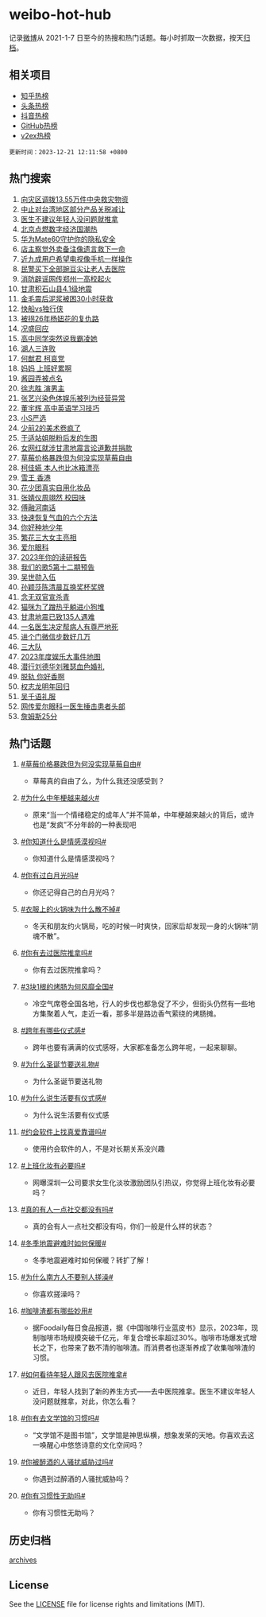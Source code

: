 # weibo-hot-hub

记录[微博](https://www.weibo.com)从 2021-1-7 日至今的热搜和热门话题。每小时抓取一次数据，按天[归档](archives)。

## 相关项目

- [知乎热榜](https://github.com/lonnyzhang423/zhihu-hot-hub)
- [头条热榜](https://github.com/lonnyzhang423/toutiao-hot-hub)
- [抖音热榜](https://github.com/lonnyzhang423/douyin-hot-hub)
- [GitHub热榜](https://github.com/lonnyzhang423/github-hot-hub)
- [v2ex热榜](https://github.com/lonnyzhang423/v2ex-hot-hub)


`更新时间：2023-12-21 12:11:58 +0800`

## 热门搜索

1. [向灾区调拨13.55万件中央救灾物资](https://m.weibo.cn/search?containerid=100103type%3D1%26t%3D10%26q%3D%23%E5%90%91%E7%81%BE%E5%8C%BA%E8%B0%83%E6%8B%A813.55%E4%B8%87%E4%BB%B6%E4%B8%AD%E5%A4%AE%E6%95%91%E7%81%BE%E7%89%A9%E8%B5%84%23&stream_entry_id=51&isnewpage=1&extparam=seat%3D1%26pos%3D0%26cate%3D10103%26stream_entry_id%3D51%26c_type%3D51%26dgr%3D0%26q%3D%2523%25E5%2590%2591%25E7%2581%25BE%25E5%258C%25BA%25E8%25B0%2583%25E6%258B%25A813.55%25E4%25B8%2587%25E4%25BB%25B6%25E4%25B8%25AD%25E5%25A4%25AE%25E6%2595%2591%25E7%2581%25BE%25E7%2589%25A9%25E8%25B5%2584%2523%26filter_type%3Drealtimehot%26display_time%3D1703131917%26pre_seqid%3D1703131917704015622147)
1. [中止对台湾地区部分产品关税减让](https://m.weibo.cn/search?containerid=100103type%3D1%26t%3D10%26q%3D%23%E4%B8%AD%E6%AD%A2%E5%AF%B9%E5%8F%B0%E6%B9%BE%E5%9C%B0%E5%8C%BA%E9%83%A8%E5%88%86%E4%BA%A7%E5%93%81%E5%85%B3%E7%A8%8E%E5%87%8F%E8%AE%A9%23&stream_entry_id=31&isnewpage=1&extparam=seat%3D1%26pos%3D0%26flag%3D1%26realpos%3D1%26lcate%3D5001%26filter_type%3Drealtimehot%26cate%3D5001%26stream_entry_id%3D31%26q%3D%2523%25E4%25B8%25AD%25E6%25AD%25A2%25E5%25AF%25B9%25E5%258F%25B0%25E6%25B9%25BE%25E5%259C%25B0%25E5%258C%25BA%25E9%2583%25A8%25E5%2588%2586%25E4%25BA%25A7%25E5%2593%2581%25E5%2585%25B3%25E7%25A8%258E%25E5%2587%258F%25E8%25AE%25A9%2523%26dgr%3D0%26c_type%3D31%26band_rank%3D1%26display_time%3D1703131917%26pre_seqid%3D1703131917704015622147)
1. [医生不建议年轻人没问题就推拿](https://m.weibo.cn/search?containerid=100103type%3D1%26t%3D10%26q%3D%23%E5%8C%BB%E7%94%9F%E4%B8%8D%E5%BB%BA%E8%AE%AE%E5%B9%B4%E8%BD%BB%E4%BA%BA%E6%B2%A1%E9%97%AE%E9%A2%98%E5%B0%B1%E6%8E%A8%E6%8B%BF%23&stream_entry_id=31&isnewpage=1&extparam=seat%3D1%26pos%3D1%26flag%3D2%26realpos%3D2%26lcate%3D5001%26filter_type%3Drealtimehot%26cate%3D5001%26stream_entry_id%3D31%26q%3D%2523%25E5%258C%25BB%25E7%2594%259F%25E4%25B8%258D%25E5%25BB%25BA%25E8%25AE%25AE%25E5%25B9%25B4%25E8%25BD%25BB%25E4%25BA%25BA%25E6%25B2%25A1%25E9%2597%25AE%25E9%25A2%2598%25E5%25B0%25B1%25E6%258E%25A8%25E6%258B%25BF%2523%26dgr%3D0%26c_type%3D31%26band_rank%3D2%26display_time%3D1703131917%26pre_seqid%3D1703131917704015622147)
1. [北京点燃数字经济国潮热](https://m.weibo.cn/search?containerid=100103type%3D1%26t%3D10%26q%3D%23%E5%8C%97%E4%BA%AC%E7%82%B9%E7%87%83%E6%95%B0%E5%AD%97%E7%BB%8F%E6%B5%8E%E5%9B%BD%E6%BD%AE%E7%83%AD%23&stream_entry_id=31&isnewpage=1&extparam=seat%3D1%26pos%3D2%26flag%3D0%26realpos%3D3%26lcate%3D5001%26filter_type%3Drealtimehot%26cate%3D5001%26stream_entry_id%3D31%26q%3D%2523%25E5%258C%2597%25E4%25BA%25AC%25E7%2582%25B9%25E7%2587%2583%25E6%2595%25B0%25E5%25AD%2597%25E7%25BB%258F%25E6%25B5%258E%25E5%259B%25BD%25E6%25BD%25AE%25E7%2583%25AD%2523%26dgr%3D0%26c_type%3D31%26band_rank%3D3%26display_time%3D1703131917%26pre_seqid%3D1703131917704015622147)
1. [华为Mate60守护你的隐私安全](https://m.weibo.cn/search?containerid=100103type%3D1%26t%3D10%26q%3D%23%E5%8D%8E%E4%B8%BAMate60%E5%AE%88%E6%8A%A4%E4%BD%A0%E7%9A%84%E9%9A%90%E7%A7%81%E5%AE%89%E5%85%A8%23&stream_entry_id=31&isnewpage=1&extparam=seat%3D1%26pos%3D3%26c_type%3D31%26band_rank%3D4%26lcate%3D5001%26filter_type%3Drealtimehot%26topic_ad%3D1%26cate%3D5001%26stream_entry_id%3D31%26q%3D%2523%25E5%258D%258E%25E4%25B8%25BAMate60%25E5%25AE%2588%25E6%258A%25A4%25E4%25BD%25A0%25E7%259A%2584%25E9%259A%2590%25E7%25A7%2581%25E5%25AE%2589%25E5%2585%25A8%2523%26dgr%3D0%26is_ad_pos%3D1%26adid%3D215242%26display_time%3D1703131917%26pre_seqid%3D1703131917704015622147)
1. [店主察觉外卖备注像遗言救下一命](https://m.weibo.cn/search?containerid=100103type%3D1%26t%3D10%26q%3D%23%E5%BA%97%E4%B8%BB%E5%AF%9F%E8%A7%89%E5%A4%96%E5%8D%96%E5%A4%87%E6%B3%A8%E5%83%8F%E9%81%97%E8%A8%80%E6%95%91%E4%B8%8B%E4%B8%80%E5%91%BD%23&stream_entry_id=31&isnewpage=1&extparam=seat%3D1%26pos%3D4%26flag%3D32768%26realpos%3D4%26lcate%3D5001%26filter_type%3Drealtimehot%26cate%3D5001%26stream_entry_id%3D31%26q%3D%2523%25E5%25BA%2597%25E4%25B8%25BB%25E5%25AF%259F%25E8%25A7%2589%25E5%25A4%2596%25E5%258D%2596%25E5%25A4%2587%25E6%25B3%25A8%25E5%2583%258F%25E9%2581%2597%25E8%25A8%2580%25E6%2595%2591%25E4%25B8%258B%25E4%25B8%2580%25E5%2591%25BD%2523%26dgr%3D0%26c_type%3D31%26band_rank%3D4%26display_time%3D1703131917%26pre_seqid%3D1703131917704015622147)
1. [近九成用户希望电视像手机一样操作](https://m.weibo.cn/search?containerid=100103type%3D1%26t%3D10%26q%3D%23%E8%BF%91%E4%B9%9D%E6%88%90%E7%94%A8%E6%88%B7%E5%B8%8C%E6%9C%9B%E7%94%B5%E8%A7%86%E5%83%8F%E6%89%8B%E6%9C%BA%E4%B8%80%E6%A0%B7%E6%93%8D%E4%BD%9C%23&stream_entry_id=31&isnewpage=1&extparam=seat%3D1%26pos%3D5%26flag%3D0%26realpos%3D5%26lcate%3D5001%26filter_type%3Drealtimehot%26cate%3D5001%26stream_entry_id%3D31%26q%3D%2523%25E8%25BF%2591%25E4%25B9%259D%25E6%2588%2590%25E7%2594%25A8%25E6%2588%25B7%25E5%25B8%258C%25E6%259C%259B%25E7%2594%25B5%25E8%25A7%2586%25E5%2583%258F%25E6%2589%258B%25E6%259C%25BA%25E4%25B8%2580%25E6%25A0%25B7%25E6%2593%258D%25E4%25BD%259C%2523%26dgr%3D0%26c_type%3D31%26band_rank%3D5%26display_time%3D1703131917%26pre_seqid%3D1703131917704015622147)
1. [民警买下全部豌豆尖让老人去医院](https://m.weibo.cn/search?containerid=100103type%3D1%26t%3D10%26q%3D%23%E6%B0%91%E8%AD%A6%E4%B9%B0%E4%B8%8B%E5%85%A8%E9%83%A8%E8%B1%8C%E8%B1%86%E5%B0%96%E8%AE%A9%E8%80%81%E4%BA%BA%E5%8E%BB%E5%8C%BB%E9%99%A2%23&stream_entry_id=31&isnewpage=1&extparam=seat%3D1%26pos%3D6%26flag%3D32768%26realpos%3D6%26lcate%3D5001%26filter_type%3Drealtimehot%26cate%3D5001%26stream_entry_id%3D31%26q%3D%2523%25E6%25B0%2591%25E8%25AD%25A6%25E4%25B9%25B0%25E4%25B8%258B%25E5%2585%25A8%25E9%2583%25A8%25E8%25B1%258C%25E8%25B1%2586%25E5%25B0%2596%25E8%25AE%25A9%25E8%2580%2581%25E4%25BA%25BA%25E5%258E%25BB%25E5%258C%25BB%25E9%2599%25A2%2523%26dgr%3D0%26c_type%3D31%26band_rank%3D6%26display_time%3D1703131917%26pre_seqid%3D1703131917704015622147)
1. [消防辟谣网传郑州一高校起火](https://m.weibo.cn/search?containerid=100103type%3D1%26t%3D10%26q%3D%23%E6%B6%88%E9%98%B2%E8%BE%9F%E8%B0%A3%E7%BD%91%E4%BC%A0%E9%83%91%E5%B7%9E%E4%B8%80%E9%AB%98%E6%A0%A1%E8%B5%B7%E7%81%AB%23&stream_entry_id=31&isnewpage=1&extparam=seat%3D1%26pos%3D7%26c_type%3D31%26lcate%3D5001%26filter_type%3Drealtimehot%26band_rank%3D7%26cate%3D5001%26stream_entry_id%3D31%26q%3D%2523%25E6%25B6%2588%25E9%2598%25B2%25E8%25BE%259F%25E8%25B0%25A3%25E7%25BD%2591%25E4%25BC%25A0%25E9%2583%2591%25E5%25B7%259E%25E4%25B8%2580%25E9%25AB%2598%25E6%25A0%25A1%25E8%25B5%25B7%25E7%2581%25AB%2523%26dgr%3D0%26is_ad_pos%3D1%26adid%3D215340%26display_time%3D1703131917%26pre_seqid%3D1703131917704015622147)
1. [甘肃积石山县4.1级地震](https://m.weibo.cn/search?containerid=100103type%3D1%26t%3D10%26q%3D%23%E7%94%98%E8%82%83%E7%A7%AF%E7%9F%B3%E5%B1%B1%E5%8E%BF4.1%E7%BA%A7%E5%9C%B0%E9%9C%87%23&stream_entry_id=31&isnewpage=1&extparam=seat%3D1%26pos%3D8%26flag%3D0%26realpos%3D7%26lcate%3D5001%26filter_type%3Drealtimehot%26cate%3D5001%26stream_entry_id%3D31%26q%3D%2523%25E7%2594%2598%25E8%2582%2583%25E7%25A7%25AF%25E7%259F%25B3%25E5%25B1%25B1%25E5%258E%25BF4.1%25E7%25BA%25A7%25E5%259C%25B0%25E9%259C%2587%2523%26dgr%3D0%26c_type%3D31%26band_rank%3D7%26display_time%3D1703131917%26pre_seqid%3D1703131917704015622147)
1. [金毛震后泥浆被困30小时获救](https://m.weibo.cn/search?containerid=100103type%3D1%26t%3D10%26q%3D%23%E9%87%91%E6%AF%9B%E9%9C%87%E5%90%8E%E6%B3%A5%E6%B5%86%E8%A2%AB%E5%9B%B030%E5%B0%8F%E6%97%B6%E8%8E%B7%E6%95%91%23&stream_entry_id=31&isnewpage=1&extparam=seat%3D1%26pos%3D9%26flag%3D0%26realpos%3D8%26lcate%3D5001%26filter_type%3Drealtimehot%26cate%3D5001%26stream_entry_id%3D31%26q%3D%2523%25E9%2587%2591%25E6%25AF%259B%25E9%259C%2587%25E5%2590%258E%25E6%25B3%25A5%25E6%25B5%2586%25E8%25A2%25AB%25E5%259B%25B030%25E5%25B0%258F%25E6%2597%25B6%25E8%258E%25B7%25E6%2595%2591%2523%26dgr%3D0%26c_type%3D31%26band_rank%3D8%26display_time%3D1703131917%26pre_seqid%3D1703131917704015622147)
1. [快船vs独行侠](https://m.weibo.cn/search?containerid=100103type%3D1%26t%3D10%26q%3D%23%E5%BF%AB%E8%88%B9vs%E7%8B%AC%E8%A1%8C%E4%BE%A0%23&stream_entry_id=31&isnewpage=1&extparam=seat%3D1%26pos%3D10%26flag%3D1%26realpos%3D9%26lcate%3D5001%26filter_type%3Drealtimehot%26cate%3D5001%26stream_entry_id%3D31%26q%3D%2523%25E5%25BF%25AB%25E8%2588%25B9vs%25E7%258B%25AC%25E8%25A1%258C%25E4%25BE%25A0%2523%26dgr%3D0%26c_type%3D31%26band_rank%3D9%26display_time%3D1703131917%26pre_seqid%3D1703131917704015622147)
1. [被拐26年杨妞花的复仇路](https://m.weibo.cn/search?containerid=100103type%3D1%26t%3D10%26q%3D%23%E8%A2%AB%E6%8B%9026%E5%B9%B4%E6%9D%A8%E5%A6%9E%E8%8A%B1%E7%9A%84%E5%A4%8D%E4%BB%87%E8%B7%AF%23&stream_entry_id=31&isnewpage=1&extparam=seat%3D1%26pos%3D11%26flag%3D1%26realpos%3D10%26lcate%3D5001%26filter_type%3Drealtimehot%26cate%3D5001%26stream_entry_id%3D31%26q%3D%2523%25E8%25A2%25AB%25E6%258B%259026%25E5%25B9%25B4%25E6%259D%25A8%25E5%25A6%259E%25E8%258A%25B1%25E7%259A%2584%25E5%25A4%258D%25E4%25BB%2587%25E8%25B7%25AF%2523%26dgr%3D0%26c_type%3D31%26band_rank%3D10%26display_time%3D1703131917%26pre_seqid%3D1703131917704015622147)
1. [况盛回应](https://m.weibo.cn/search?containerid=100103type%3D1%26t%3D10%26q%3D%E5%86%B5%E7%9B%9B%E5%9B%9E%E5%BA%94&stream_entry_id=31&isnewpage=1&extparam=seat%3D1%26pos%3D12%26flag%3D1%26realpos%3D11%26lcate%3D5001%26filter_type%3Drealtimehot%26cate%3D5001%26stream_entry_id%3D31%26q%3D%25E5%2586%25B5%25E7%259B%259B%25E5%259B%259E%25E5%25BA%2594%26dgr%3D0%26c_type%3D31%26band_rank%3D11%26display_time%3D1703131917%26pre_seqid%3D1703131917704015622147)
1. [高中同学突然说我霸凌她](https://m.weibo.cn/search?containerid=100103type%3D1%26t%3D10%26q%3D%E9%AB%98%E4%B8%AD%E5%90%8C%E5%AD%A6%E7%AA%81%E7%84%B6%E8%AF%B4%E6%88%91%E9%9C%B8%E5%87%8C%E5%A5%B9&stream_entry_id=31&isnewpage=1&extparam=seat%3D1%26pos%3D13%26flag%3D2%26realpos%3D12%26lcate%3D5001%26filter_type%3Drealtimehot%26cate%3D5001%26stream_entry_id%3D31%26q%3D%25E9%25AB%2598%25E4%25B8%25AD%25E5%2590%258C%25E5%25AD%25A6%25E7%25AA%2581%25E7%2584%25B6%25E8%25AF%25B4%25E6%2588%2591%25E9%259C%25B8%25E5%2587%258C%25E5%25A5%25B9%26dgr%3D0%26c_type%3D31%26band_rank%3D12%26display_time%3D1703131917%26pre_seqid%3D1703131917704015622147)
1. [湖人三连败](https://m.weibo.cn/search?containerid=100103type%3D1%26t%3D10%26q%3D%E6%B9%96%E4%BA%BA%E4%B8%89%E8%BF%9E%E8%B4%A5&stream_entry_id=31&isnewpage=1&extparam=seat%3D1%26pos%3D14%26flag%3D1%26realpos%3D13%26lcate%3D5001%26filter_type%3Drealtimehot%26cate%3D5001%26stream_entry_id%3D31%26q%3D%25E6%25B9%2596%25E4%25BA%25BA%25E4%25B8%2589%25E8%25BF%259E%25E8%25B4%25A5%26dgr%3D0%26c_type%3D31%26band_rank%3D13%26display_time%3D1703131917%26pre_seqid%3D1703131917704015622147)
1. [何猷君 柯哀党](https://m.weibo.cn/search?containerid=100103type%3D1%26t%3D10%26q%3D%E4%BD%95%E7%8C%B7%E5%90%9B+%E6%9F%AF%E5%93%80%E5%85%9A&stream_entry_id=31&isnewpage=1&extparam=seat%3D1%26pos%3D15%26flag%3D1%26realpos%3D14%26lcate%3D5001%26filter_type%3Drealtimehot%26cate%3D5001%26stream_entry_id%3D31%26q%3D%25E4%25BD%2595%25E7%258C%25B7%25E5%2590%259B%2520%25E6%259F%25AF%25E5%2593%2580%25E5%2585%259A%26dgr%3D0%26c_type%3D31%26band_rank%3D14%26display_time%3D1703131917%26pre_seqid%3D1703131917704015622147)
1. [妈妈 上班好累啊](https://m.weibo.cn/search?containerid=100103type%3D1%26t%3D10%26q%3D%E5%A6%88%E5%A6%88+%E4%B8%8A%E7%8F%AD%E5%A5%BD%E7%B4%AF%E5%95%8A&stream_entry_id=31&isnewpage=1&extparam=seat%3D1%26pos%3D16%26flag%3D2%26realpos%3D15%26lcate%3D5001%26filter_type%3Drealtimehot%26cate%3D5001%26stream_entry_id%3D31%26q%3D%25E5%25A6%2588%25E5%25A6%2588%2520%25E4%25B8%258A%25E7%258F%25AD%25E5%25A5%25BD%25E7%25B4%25AF%25E5%2595%258A%26dgr%3D0%26c_type%3D31%26band_rank%3D15%26display_time%3D1703131917%26pre_seqid%3D1703131917704015622147)
1. [酱园弄被点名](https://m.weibo.cn/search?containerid=100103type%3D1%26t%3D10%26q%3D%E9%85%B1%E5%9B%AD%E5%BC%84%E8%A2%AB%E7%82%B9%E5%90%8D&stream_entry_id=31&isnewpage=1&extparam=seat%3D1%26pos%3D17%26flag%3D1%26realpos%3D16%26lcate%3D5001%26filter_type%3Drealtimehot%26cate%3D5001%26stream_entry_id%3D31%26q%3D%25E9%2585%25B1%25E5%259B%25AD%25E5%25BC%2584%25E8%25A2%25AB%25E7%2582%25B9%25E5%2590%258D%26dgr%3D0%26c_type%3D31%26band_rank%3D16%26display_time%3D1703131917%26pre_seqid%3D1703131917704015622147)
1. [徐志胜 演男主](https://m.weibo.cn/search?containerid=100103type%3D1%26t%3D10%26q%3D%E5%BE%90%E5%BF%97%E8%83%9C+%E6%BC%94%E7%94%B7%E4%B8%BB&stream_entry_id=31&isnewpage=1&extparam=seat%3D1%26pos%3D18%26flag%3D2%26realpos%3D17%26lcate%3D5001%26filter_type%3Drealtimehot%26cate%3D5001%26stream_entry_id%3D31%26q%3D%25E5%25BE%2590%25E5%25BF%2597%25E8%2583%259C%2520%25E6%25BC%2594%25E7%2594%25B7%25E4%25B8%25BB%26dgr%3D0%26c_type%3D31%26band_rank%3D17%26display_time%3D1703131917%26pre_seqid%3D1703131917704015622147)
1. [张艺兴染色体娱乐被列为经营异常](https://m.weibo.cn/search?containerid=100103type%3D1%26t%3D10%26q%3D%23%E5%BC%A0%E8%89%BA%E5%85%B4%E6%9F%93%E8%89%B2%E4%BD%93%E5%A8%B1%E4%B9%90%E8%A2%AB%E5%88%97%E4%B8%BA%E7%BB%8F%E8%90%A5%E5%BC%82%E5%B8%B8%23&stream_entry_id=31&isnewpage=1&extparam=seat%3D1%26pos%3D19%26flag%3D1%26realpos%3D18%26lcate%3D5001%26filter_type%3Drealtimehot%26cate%3D5001%26stream_entry_id%3D31%26q%3D%2523%25E5%25BC%25A0%25E8%2589%25BA%25E5%2585%25B4%25E6%259F%2593%25E8%2589%25B2%25E4%25BD%2593%25E5%25A8%25B1%25E4%25B9%2590%25E8%25A2%25AB%25E5%2588%2597%25E4%25B8%25BA%25E7%25BB%258F%25E8%2590%25A5%25E5%25BC%2582%25E5%25B8%25B8%2523%26dgr%3D0%26c_type%3D31%26band_rank%3D18%26display_time%3D1703131917%26pre_seqid%3D1703131917704015622147)
1. [董宇辉 高中英语学习技巧](https://m.weibo.cn/search?containerid=100103type%3D1%26t%3D10%26q%3D%E8%91%A3%E5%AE%87%E8%BE%89+%E9%AB%98%E4%B8%AD%E8%8B%B1%E8%AF%AD%E5%AD%A6%E4%B9%A0%E6%8A%80%E5%B7%A7&stream_entry_id=31&isnewpage=1&extparam=seat%3D1%26pos%3D20%26flag%3D1%26realpos%3D19%26lcate%3D5001%26filter_type%3Drealtimehot%26cate%3D5001%26stream_entry_id%3D31%26q%3D%25E8%2591%25A3%25E5%25AE%2587%25E8%25BE%2589%2520%25E9%25AB%2598%25E4%25B8%25AD%25E8%258B%25B1%25E8%25AF%25AD%25E5%25AD%25A6%25E4%25B9%25A0%25E6%258A%2580%25E5%25B7%25A7%26dgr%3D0%26c_type%3D31%26band_rank%3D19%26display_time%3D1703131917%26pre_seqid%3D1703131917704015622147)
1. [小S严选](https://m.weibo.cn/search?containerid=100103type%3D1%26t%3D10%26q%3D%E5%B0%8FS%E4%B8%A5%E9%80%89&stream_entry_id=31&isnewpage=1&extparam=seat%3D1%26pos%3D21%26flag%3D1%26realpos%3D20%26lcate%3D5001%26filter_type%3Drealtimehot%26cate%3D5001%26stream_entry_id%3D31%26q%3D%25E5%25B0%258FS%25E4%25B8%25A5%25E9%2580%2589%26dgr%3D0%26c_type%3D31%26band_rank%3D20%26display_time%3D1703131917%26pre_seqid%3D1703131917704015622147)
1. [少前2的美术卷疯了](https://m.weibo.cn/search?containerid=100103type%3D1%26t%3D10%26q%3D%23%E5%B0%91%E5%89%8D2%E7%9A%84%E7%BE%8E%E6%9C%AF%E5%8D%B7%E7%96%AF%E4%BA%86%23&stream_entry_id=31&isnewpage=1&extparam=seat%3D1%26pos%3D22%26flag%3D0%26realpos%3D21%26lcate%3D5001%26filter_type%3Drealtimehot%26band_rank%3D21%26cate%3D5001%26stream_entry_id%3D31%26q%3D%2523%25E5%25B0%2591%25E5%2589%258D2%25E7%259A%2584%25E7%25BE%258E%25E6%259C%25AF%25E5%258D%25B7%25E7%2596%25AF%25E4%25BA%2586%2523%26dgr%3D0%26c_type%3D31%26adid%3D215353%26display_time%3D1703131917%26pre_seqid%3D1703131917704015622147)
1. [于适站姐脱粉后发的生图](https://m.weibo.cn/search?containerid=100103type%3D1%26t%3D10%26q%3D%23%E4%BA%8E%E9%80%82%E7%AB%99%E5%A7%90%E8%84%B1%E7%B2%89%E5%90%8E%E5%8F%91%E7%9A%84%E7%94%9F%E5%9B%BE%23&stream_entry_id=31&isnewpage=1&extparam=seat%3D1%26pos%3D23%26flag%3D1%26realpos%3D22%26lcate%3D5001%26filter_type%3Drealtimehot%26cate%3D5001%26stream_entry_id%3D31%26q%3D%2523%25E4%25BA%258E%25E9%2580%2582%25E7%25AB%2599%25E5%25A7%2590%25E8%2584%25B1%25E7%25B2%2589%25E5%2590%258E%25E5%258F%2591%25E7%259A%2584%25E7%2594%259F%25E5%259B%25BE%2523%26dgr%3D0%26c_type%3D31%26band_rank%3D22%26display_time%3D1703131917%26pre_seqid%3D1703131917704015622147)
1. [女网红就涉甘肃地震言论道歉并捐款](https://m.weibo.cn/search?containerid=100103type%3D1%26t%3D10%26q%3D%23%E5%A5%B3%E7%BD%91%E7%BA%A2%E5%B0%B1%E6%B6%89%E7%94%98%E8%82%83%E5%9C%B0%E9%9C%87%E8%A8%80%E8%AE%BA%E9%81%93%E6%AD%89%E5%B9%B6%E6%8D%90%E6%AC%BE%23&stream_entry_id=31&isnewpage=1&extparam=seat%3D1%26pos%3D24%26flag%3D2%26realpos%3D23%26lcate%3D5001%26filter_type%3Drealtimehot%26cate%3D5001%26stream_entry_id%3D31%26q%3D%2523%25E5%25A5%25B3%25E7%25BD%2591%25E7%25BA%25A2%25E5%25B0%25B1%25E6%25B6%2589%25E7%2594%2598%25E8%2582%2583%25E5%259C%25B0%25E9%259C%2587%25E8%25A8%2580%25E8%25AE%25BA%25E9%2581%2593%25E6%25AD%2589%25E5%25B9%25B6%25E6%258D%2590%25E6%25AC%25BE%2523%26dgr%3D0%26c_type%3D31%26band_rank%3D23%26display_time%3D1703131917%26pre_seqid%3D1703131917704015622147)
1. [草莓价格暴跌但为何没实现草莓自由](https://m.weibo.cn/search?containerid=100103type%3D1%26t%3D10%26q%3D%23%E8%8D%89%E8%8E%93%E4%BB%B7%E6%A0%BC%E6%9A%B4%E8%B7%8C%E4%BD%86%E4%B8%BA%E4%BD%95%E6%B2%A1%E5%AE%9E%E7%8E%B0%E8%8D%89%E8%8E%93%E8%87%AA%E7%94%B1%23&stream_entry_id=31&isnewpage=1&extparam=seat%3D1%26pos%3D25%26flag%3D0%26realpos%3D24%26lcate%3D5001%26filter_type%3Drealtimehot%26cate%3D5001%26stream_entry_id%3D31%26q%3D%2523%25E8%258D%2589%25E8%258E%2593%25E4%25BB%25B7%25E6%25A0%25BC%25E6%259A%25B4%25E8%25B7%258C%25E4%25BD%2586%25E4%25B8%25BA%25E4%25BD%2595%25E6%25B2%25A1%25E5%25AE%259E%25E7%258E%25B0%25E8%258D%2589%25E8%258E%2593%25E8%2587%25AA%25E7%2594%25B1%2523%26dgr%3D0%26c_type%3D31%26band_rank%3D24%26display_time%3D1703131917%26pre_seqid%3D1703131917704015622147)
1. [柯佳嬿 本人也比冰箱漂亮](https://m.weibo.cn/search?containerid=100103type%3D1%26t%3D10%26q%3D%E6%9F%AF%E4%BD%B3%E5%AC%BF+%E6%9C%AC%E4%BA%BA%E4%B9%9F%E6%AF%94%E5%86%B0%E7%AE%B1%E6%BC%82%E4%BA%AE&stream_entry_id=31&isnewpage=1&extparam=seat%3D1%26pos%3D26%26flag%3D0%26realpos%3D25%26lcate%3D5001%26filter_type%3Drealtimehot%26cate%3D5001%26stream_entry_id%3D31%26q%3D%25E6%259F%25AF%25E4%25BD%25B3%25E5%25AC%25BF%2520%25E6%259C%25AC%25E4%25BA%25BA%25E4%25B9%259F%25E6%25AF%2594%25E5%2586%25B0%25E7%25AE%25B1%25E6%25BC%2582%25E4%25BA%25AE%26dgr%3D0%26c_type%3D31%26band_rank%3D25%26display_time%3D1703131917%26pre_seqid%3D1703131917704015622147)
1. [雪王 香港](https://m.weibo.cn/search?containerid=100103type%3D1%26t%3D10%26q%3D%E9%9B%AA%E7%8E%8B+%E9%A6%99%E6%B8%AF&stream_entry_id=31&isnewpage=1&extparam=seat%3D1%26pos%3D27%26flag%3D1%26realpos%3D26%26lcate%3D5001%26filter_type%3Drealtimehot%26cate%3D5001%26stream_entry_id%3D31%26q%3D%25E9%259B%25AA%25E7%258E%258B%2520%25E9%25A6%2599%25E6%25B8%25AF%26dgr%3D0%26c_type%3D31%26band_rank%3D26%26display_time%3D1703131917%26pre_seqid%3D1703131917704015622147)
1. [花少团真实自用化妆品](https://m.weibo.cn/search?containerid=100103type%3D1%26t%3D10%26q%3D%E8%8A%B1%E5%B0%91%E5%9B%A2%E7%9C%9F%E5%AE%9E%E8%87%AA%E7%94%A8%E5%8C%96%E5%A6%86%E5%93%81&stream_entry_id=31&isnewpage=1&extparam=seat%3D1%26pos%3D28%26flag%3D0%26realpos%3D27%26lcate%3D5001%26filter_type%3Drealtimehot%26cate%3D5001%26stream_entry_id%3D31%26q%3D%25E8%258A%25B1%25E5%25B0%2591%25E5%259B%25A2%25E7%259C%259F%25E5%25AE%259E%25E8%2587%25AA%25E7%2594%25A8%25E5%258C%2596%25E5%25A6%2586%25E5%2593%2581%26dgr%3D0%26c_type%3D31%26band_rank%3D27%26display_time%3D1703131917%26pre_seqid%3D1703131917704015622147)
1. [张婧仪周翊然 校园味](https://m.weibo.cn/search?containerid=100103type%3D1%26t%3D10%26q%3D%E5%BC%A0%E5%A9%A7%E4%BB%AA%E5%91%A8%E7%BF%8A%E7%84%B6+%E6%A0%A1%E5%9B%AD%E5%91%B3&stream_entry_id=31&isnewpage=1&extparam=seat%3D1%26pos%3D29%26flag%3D1%26realpos%3D28%26lcate%3D5001%26filter_type%3Drealtimehot%26cate%3D5001%26stream_entry_id%3D31%26q%3D%25E5%25BC%25A0%25E5%25A9%25A7%25E4%25BB%25AA%25E5%2591%25A8%25E7%25BF%258A%25E7%2584%25B6%2520%25E6%25A0%25A1%25E5%259B%25AD%25E5%2591%25B3%26dgr%3D0%26c_type%3D31%26band_rank%3D28%26display_time%3D1703131917%26pre_seqid%3D1703131917704015622147)
1. [傅融河南话](https://m.weibo.cn/search?containerid=100103type%3D1%26t%3D10%26q%3D%E5%82%85%E8%9E%8D%E6%B2%B3%E5%8D%97%E8%AF%9D&stream_entry_id=31&isnewpage=1&extparam=seat%3D1%26pos%3D30%26flag%3D1%26realpos%3D29%26lcate%3D5001%26filter_type%3Drealtimehot%26cate%3D5001%26stream_entry_id%3D31%26q%3D%25E5%2582%2585%25E8%259E%258D%25E6%25B2%25B3%25E5%258D%2597%25E8%25AF%259D%26dgr%3D0%26c_type%3D31%26band_rank%3D29%26display_time%3D1703131917%26pre_seqid%3D1703131917704015622147)
1. [快速恢复气血的六个方法](https://m.weibo.cn/search?containerid=100103type%3D1%26t%3D10%26q%3D%E5%BF%AB%E9%80%9F%E6%81%A2%E5%A4%8D%E6%B0%94%E8%A1%80%E7%9A%84%E5%85%AD%E4%B8%AA%E6%96%B9%E6%B3%95&stream_entry_id=31&isnewpage=1&extparam=seat%3D1%26pos%3D31%26flag%3D1%26realpos%3D30%26lcate%3D5001%26filter_type%3Drealtimehot%26cate%3D5001%26stream_entry_id%3D31%26q%3D%25E5%25BF%25AB%25E9%2580%259F%25E6%2581%25A2%25E5%25A4%258D%25E6%25B0%2594%25E8%25A1%2580%25E7%259A%2584%25E5%2585%25AD%25E4%25B8%25AA%25E6%2596%25B9%25E6%25B3%2595%26dgr%3D0%26c_type%3D31%26band_rank%3D30%26display_time%3D1703131917%26pre_seqid%3D1703131917704015622147)
1. [你好种地少年](https://m.weibo.cn/search?containerid=100103type%3D1%26t%3D10%26q%3D%E4%BD%A0%E5%A5%BD%E7%A7%8D%E5%9C%B0%E5%B0%91%E5%B9%B4&stream_entry_id=31&isnewpage=1&extparam=seat%3D1%26pos%3D32%26flag%3D1%26realpos%3D31%26lcate%3D5001%26filter_type%3Drealtimehot%26cate%3D5001%26stream_entry_id%3D31%26q%3D%25E4%25BD%25A0%25E5%25A5%25BD%25E7%25A7%258D%25E5%259C%25B0%25E5%25B0%2591%25E5%25B9%25B4%26dgr%3D0%26c_type%3D31%26band_rank%3D31%26display_time%3D1703131917%26pre_seqid%3D1703131917704015622147)
1. [繁花三大女主亮相](https://m.weibo.cn/search?containerid=100103type%3D1%26t%3D10%26q%3D%23%E7%B9%81%E8%8A%B1%E4%B8%89%E5%A4%A7%E5%A5%B3%E4%B8%BB%E4%BA%AE%E7%9B%B8%23&stream_entry_id=31&isnewpage=1&extparam=seat%3D1%26pos%3D33%26flag%3D1%26realpos%3D32%26lcate%3D5001%26filter_type%3Drealtimehot%26cate%3D5001%26stream_entry_id%3D31%26q%3D%2523%25E7%25B9%2581%25E8%258A%25B1%25E4%25B8%2589%25E5%25A4%25A7%25E5%25A5%25B3%25E4%25B8%25BB%25E4%25BA%25AE%25E7%259B%25B8%2523%26dgr%3D0%26c_type%3D31%26band_rank%3D32%26display_time%3D1703131917%26pre_seqid%3D1703131917704015622147)
1. [爱尔眼科](https://m.weibo.cn/search?containerid=100103type%3D1%26t%3D10%26q%3D%E7%88%B1%E5%B0%94%E7%9C%BC%E7%A7%91&stream_entry_id=31&isnewpage=1&extparam=seat%3D1%26pos%3D34%26flag%3D0%26realpos%3D33%26lcate%3D5001%26filter_type%3Drealtimehot%26cate%3D5001%26stream_entry_id%3D31%26q%3D%25E7%2588%25B1%25E5%25B0%2594%25E7%259C%25BC%25E7%25A7%2591%26dgr%3D0%26c_type%3D31%26band_rank%3D33%26display_time%3D1703131917%26pre_seqid%3D1703131917704015622147)
1. [2023年你的读研报告](https://m.weibo.cn/search?containerid=100103type%3D1%26t%3D10%26q%3D2023%E5%B9%B4%E4%BD%A0%E7%9A%84%E8%AF%BB%E7%A0%94%E6%8A%A5%E5%91%8A&stream_entry_id=31&isnewpage=1&extparam=seat%3D1%26pos%3D35%26flag%3D1%26realpos%3D34%26lcate%3D5001%26filter_type%3Drealtimehot%26cate%3D5001%26stream_entry_id%3D31%26q%3D2023%25E5%25B9%25B4%25E4%25BD%25A0%25E7%259A%2584%25E8%25AF%25BB%25E7%25A0%2594%25E6%258A%25A5%25E5%2591%258A%26dgr%3D0%26c_type%3D31%26band_rank%3D34%26display_time%3D1703131917%26pre_seqid%3D1703131917704015622147)
1. [我们的歌5第十二期预告](https://m.weibo.cn/search?containerid=100103type%3D1%26t%3D10%26q%3D%23%E6%88%91%E4%BB%AC%E7%9A%84%E6%AD%8C5%E7%AC%AC%E5%8D%81%E4%BA%8C%E6%9C%9F%E9%A2%84%E5%91%8A%23&stream_entry_id=31&isnewpage=1&extparam=seat%3D1%26pos%3D36%26flag%3D1%26realpos%3D35%26lcate%3D5001%26filter_type%3Drealtimehot%26cate%3D5001%26stream_entry_id%3D31%26q%3D%2523%25E6%2588%2591%25E4%25BB%25AC%25E7%259A%2584%25E6%25AD%258C5%25E7%25AC%25AC%25E5%258D%2581%25E4%25BA%258C%25E6%259C%259F%25E9%25A2%2584%25E5%2591%258A%2523%26dgr%3D0%26c_type%3D31%26band_rank%3D35%26display_time%3D1703131917%26pre_seqid%3D1703131917704015622147)
1. [吴世勋入伍](https://m.weibo.cn/search?containerid=100103type%3D1%26t%3D10%26q%3D%E5%90%B4%E4%B8%96%E5%8B%8B%E5%85%A5%E4%BC%8D&stream_entry_id=31&isnewpage=1&extparam=seat%3D1%26pos%3D37%26flag%3D0%26realpos%3D36%26lcate%3D5001%26filter_type%3Drealtimehot%26cate%3D5001%26stream_entry_id%3D31%26q%3D%25E5%2590%25B4%25E4%25B8%2596%25E5%258B%258B%25E5%2585%25A5%25E4%25BC%258D%26dgr%3D0%26c_type%3D31%26band_rank%3D36%26display_time%3D1703131917%26pre_seqid%3D1703131917704015622147)
1. [孙颖莎陈清晨互换奖杯奖牌](https://m.weibo.cn/search?containerid=100103type%3D1%26t%3D10%26q%3D%23%E5%AD%99%E9%A2%96%E8%8E%8E%E9%99%88%E6%B8%85%E6%99%A8%E4%BA%92%E6%8D%A2%E5%A5%96%E6%9D%AF%E5%A5%96%E7%89%8C%23&stream_entry_id=31&isnewpage=1&extparam=seat%3D1%26pos%3D38%26flag%3D1%26realpos%3D37%26lcate%3D5001%26filter_type%3Drealtimehot%26cate%3D5001%26stream_entry_id%3D31%26q%3D%2523%25E5%25AD%2599%25E9%25A2%2596%25E8%258E%258E%25E9%2599%2588%25E6%25B8%2585%25E6%2599%25A8%25E4%25BA%2592%25E6%258D%25A2%25E5%25A5%2596%25E6%259D%25AF%25E5%25A5%2596%25E7%2589%258C%2523%26dgr%3D0%26c_type%3D31%26band_rank%3D37%26display_time%3D1703131917%26pre_seqid%3D1703131917704015622147)
1. [念无双官宣杀青](https://m.weibo.cn/search?containerid=100103type%3D1%26t%3D10%26q%3D%23%E5%BF%B5%E6%97%A0%E5%8F%8C%E5%AE%98%E5%AE%A3%E6%9D%80%E9%9D%92%23&stream_entry_id=31&isnewpage=1&extparam=seat%3D1%26pos%3D39%26flag%3D1%26realpos%3D38%26lcate%3D5001%26filter_type%3Drealtimehot%26cate%3D5001%26stream_entry_id%3D31%26q%3D%2523%25E5%25BF%25B5%25E6%2597%25A0%25E5%258F%258C%25E5%25AE%2598%25E5%25AE%25A3%25E6%259D%2580%25E9%259D%2592%2523%26dgr%3D0%26c_type%3D31%26band_rank%3D38%26display_time%3D1703131917%26pre_seqid%3D1703131917704015622147)
1. [猫咪为了蹭热乎躺进小狗堆](https://m.weibo.cn/search?containerid=100103type%3D1%26t%3D10%26q%3D%23%E7%8C%AB%E5%92%AA%E4%B8%BA%E4%BA%86%E8%B9%AD%E7%83%AD%E4%B9%8E%E8%BA%BA%E8%BF%9B%E5%B0%8F%E7%8B%97%E5%A0%86%23&stream_entry_id=31&isnewpage=1&extparam=seat%3D1%26pos%3D40%26flag%3D0%26realpos%3D39%26lcate%3D5001%26filter_type%3Drealtimehot%26cate%3D5001%26stream_entry_id%3D31%26q%3D%2523%25E7%258C%25AB%25E5%2592%25AA%25E4%25B8%25BA%25E4%25BA%2586%25E8%25B9%25AD%25E7%2583%25AD%25E4%25B9%258E%25E8%25BA%25BA%25E8%25BF%259B%25E5%25B0%258F%25E7%258B%2597%25E5%25A0%2586%2523%26dgr%3D0%26c_type%3D31%26band_rank%3D39%26display_time%3D1703131917%26pre_seqid%3D1703131917704015622147)
1. [甘肃地震已致135人遇难](https://m.weibo.cn/search?containerid=100103type%3D1%26t%3D10%26q%3D%23%E7%94%98%E8%82%83%E5%9C%B0%E9%9C%87%E5%B7%B2%E8%87%B4135%E4%BA%BA%E9%81%87%E9%9A%BE%23&stream_entry_id=31&isnewpage=1&extparam=seat%3D1%26pos%3D41%26flag%3D0%26realpos%3D40%26lcate%3D5001%26filter_type%3Drealtimehot%26cate%3D5001%26stream_entry_id%3D31%26q%3D%2523%25E7%2594%2598%25E8%2582%2583%25E5%259C%25B0%25E9%259C%2587%25E5%25B7%25B2%25E8%2587%25B4135%25E4%25BA%25BA%25E9%2581%2587%25E9%259A%25BE%2523%26dgr%3D0%26c_type%3D31%26band_rank%3D40%26display_time%3D1703131917%26pre_seqid%3D1703131917704015622147)
1. [一名医生决定帮病人有尊严地死](https://m.weibo.cn/search?containerid=100103type%3D1%26t%3D10%26q%3D%E4%B8%80%E5%90%8D%E5%8C%BB%E7%94%9F%E5%86%B3%E5%AE%9A%E5%B8%AE%E7%97%85%E4%BA%BA%E6%9C%89%E5%B0%8A%E4%B8%A5%E5%9C%B0%E6%AD%BB&stream_entry_id=31&isnewpage=1&extparam=seat%3D1%26pos%3D42%26flag%3D0%26realpos%3D41%26lcate%3D5001%26filter_type%3Drealtimehot%26cate%3D5001%26stream_entry_id%3D31%26q%3D%25E4%25B8%2580%25E5%2590%258D%25E5%258C%25BB%25E7%2594%259F%25E5%2586%25B3%25E5%25AE%259A%25E5%25B8%25AE%25E7%2597%2585%25E4%25BA%25BA%25E6%259C%2589%25E5%25B0%258A%25E4%25B8%25A5%25E5%259C%25B0%25E6%25AD%25BB%26dgr%3D0%26c_type%3D31%26band_rank%3D41%26display_time%3D1703131917%26pre_seqid%3D1703131917704015622147)
1. [进个门微信步数好几万](https://m.weibo.cn/search?containerid=100103type%3D1%26t%3D10%26q%3D%E8%BF%9B%E4%B8%AA%E9%97%A8%E5%BE%AE%E4%BF%A1%E6%AD%A5%E6%95%B0%E5%A5%BD%E5%87%A0%E4%B8%87&stream_entry_id=31&isnewpage=1&extparam=seat%3D1%26pos%3D43%26flag%3D0%26realpos%3D42%26lcate%3D5001%26filter_type%3Drealtimehot%26cate%3D5001%26stream_entry_id%3D31%26q%3D%25E8%25BF%259B%25E4%25B8%25AA%25E9%2597%25A8%25E5%25BE%25AE%25E4%25BF%25A1%25E6%25AD%25A5%25E6%2595%25B0%25E5%25A5%25BD%25E5%2587%25A0%25E4%25B8%2587%26dgr%3D0%26c_type%3D31%26band_rank%3D42%26display_time%3D1703131917%26pre_seqid%3D1703131917704015622147)
1. [三大队](https://m.weibo.cn/search?containerid=100103type%3D1%26t%3D10%26q%3D%E4%B8%89%E5%A4%A7%E9%98%9F&stream_entry_id=31&isnewpage=1&extparam=seat%3D1%26pos%3D44%26flag%3D1%26realpos%3D43%26lcate%3D5001%26filter_type%3Drealtimehot%26cate%3D5001%26stream_entry_id%3D31%26q%3D%25E4%25B8%2589%25E5%25A4%25A7%25E9%2598%259F%26dgr%3D0%26c_type%3D31%26band_rank%3D43%26display_time%3D1703131917%26pre_seqid%3D1703131917704015622147)
1. [2023年度娱乐大事件地图](https://m.weibo.cn/search?containerid=100103type%3D1%26t%3D10%26q%3D%232023%E5%B9%B4%E5%BA%A6%E5%A8%B1%E4%B9%90%E5%A4%A7%E4%BA%8B%E4%BB%B6%E5%9C%B0%E5%9B%BE%23&stream_entry_id=31&isnewpage=1&extparam=seat%3D1%26pos%3D45%26flag%3D1%26realpos%3D44%26lcate%3D5001%26filter_type%3Drealtimehot%26cate%3D5001%26stream_entry_id%3D31%26q%3D%25232023%25E5%25B9%25B4%25E5%25BA%25A6%25E5%25A8%25B1%25E4%25B9%2590%25E5%25A4%25A7%25E4%25BA%258B%25E4%25BB%25B6%25E5%259C%25B0%25E5%259B%25BE%2523%26dgr%3D0%26c_type%3D31%26band_rank%3D44%26display_time%3D1703131917%26pre_seqid%3D1703131917704015622147)
1. [潜行刘德华刘雅瑟血色婚礼](https://m.weibo.cn/search?containerid=100103type%3D1%26t%3D10%26q%3D%23%E6%BD%9C%E8%A1%8C%E5%88%98%E5%BE%B7%E5%8D%8E%E5%88%98%E9%9B%85%E7%91%9F%E8%A1%80%E8%89%B2%E5%A9%9A%E7%A4%BC%23&stream_entry_id=31&isnewpage=1&extparam=seat%3D1%26pos%3D46%26flag%3D1%26realpos%3D45%26lcate%3D5001%26filter_type%3Drealtimehot%26cate%3D5001%26stream_entry_id%3D31%26q%3D%2523%25E6%25BD%259C%25E8%25A1%258C%25E5%2588%2598%25E5%25BE%25B7%25E5%258D%258E%25E5%2588%2598%25E9%259B%2585%25E7%2591%259F%25E8%25A1%2580%25E8%2589%25B2%25E5%25A9%259A%25E7%25A4%25BC%2523%26dgr%3D0%26c_type%3D31%26band_rank%3D45%26display_time%3D1703131917%26pre_seqid%3D1703131917704015622147)
1. [脱轨 你好香啊](https://m.weibo.cn/search?containerid=100103type%3D1%26t%3D10%26q%3D%E8%84%B1%E8%BD%A8+%E4%BD%A0%E5%A5%BD%E9%A6%99%E5%95%8A&stream_entry_id=31&isnewpage=1&extparam=seat%3D1%26pos%3D47%26flag%3D0%26realpos%3D46%26lcate%3D5001%26filter_type%3Drealtimehot%26cate%3D5001%26stream_entry_id%3D31%26q%3D%25E8%2584%25B1%25E8%25BD%25A8%2520%25E4%25BD%25A0%25E5%25A5%25BD%25E9%25A6%2599%25E5%2595%258A%26dgr%3D0%26c_type%3D31%26band_rank%3D46%26display_time%3D1703131917%26pre_seqid%3D1703131917704015622147)
1. [权志龙明年回归](https://m.weibo.cn/search?containerid=100103type%3D1%26t%3D10%26q%3D%23%E6%9D%83%E5%BF%97%E9%BE%99%E6%98%8E%E5%B9%B4%E5%9B%9E%E5%BD%92%23&stream_entry_id=31&isnewpage=1&extparam=seat%3D1%26pos%3D48%26flag%3D0%26realpos%3D47%26lcate%3D5001%26filter_type%3Drealtimehot%26cate%3D5001%26stream_entry_id%3D31%26q%3D%2523%25E6%259D%2583%25E5%25BF%2597%25E9%25BE%2599%25E6%2598%258E%25E5%25B9%25B4%25E5%259B%259E%25E5%25BD%2592%2523%26dgr%3D0%26c_type%3D31%26band_rank%3D47%26display_time%3D1703131917%26pre_seqid%3D1703131917704015622147)
1. [吴千语礼服](https://m.weibo.cn/search?containerid=100103type%3D1%26t%3D10%26q%3D%E5%90%B4%E5%8D%83%E8%AF%AD%E7%A4%BC%E6%9C%8D&stream_entry_id=31&isnewpage=1&extparam=seat%3D1%26pos%3D49%26flag%3D0%26realpos%3D48%26lcate%3D5001%26filter_type%3Drealtimehot%26cate%3D5001%26stream_entry_id%3D31%26q%3D%25E5%2590%25B4%25E5%258D%2583%25E8%25AF%25AD%25E7%25A4%25BC%25E6%259C%258D%26dgr%3D0%26c_type%3D31%26band_rank%3D48%26display_time%3D1703131917%26pre_seqid%3D1703131917704015622147)
1. [网传爱尔眼科一医生捶击患者头部](https://m.weibo.cn/search?containerid=100103type%3D1%26t%3D10%26q%3D%23%E7%BD%91%E4%BC%A0%E7%88%B1%E5%B0%94%E7%9C%BC%E7%A7%91%E4%B8%80%E5%8C%BB%E7%94%9F%E6%8D%B6%E5%87%BB%E6%82%A3%E8%80%85%E5%A4%B4%E9%83%A8%23&stream_entry_id=31&isnewpage=1&extparam=seat%3D1%26pos%3D50%26flag%3D0%26realpos%3D49%26lcate%3D5001%26filter_type%3Drealtimehot%26cate%3D5001%26stream_entry_id%3D31%26q%3D%2523%25E7%25BD%2591%25E4%25BC%25A0%25E7%2588%25B1%25E5%25B0%2594%25E7%259C%25BC%25E7%25A7%2591%25E4%25B8%2580%25E5%258C%25BB%25E7%2594%259F%25E6%258D%25B6%25E5%2587%25BB%25E6%2582%25A3%25E8%2580%2585%25E5%25A4%25B4%25E9%2583%25A8%2523%26dgr%3D0%26c_type%3D31%26band_rank%3D49%26display_time%3D1703131917%26pre_seqid%3D1703131917704015622147)
1. [詹姆斯25分](https://m.weibo.cn/search?containerid=100103type%3D1%26t%3D10%26q%3D%23%E8%A9%B9%E5%A7%86%E6%96%AF25%E5%88%86%23&stream_entry_id=31&isnewpage=1&extparam=seat%3D1%26pos%3D51%26flag%3D1%26realpos%3D50%26lcate%3D5001%26filter_type%3Drealtimehot%26cate%3D5001%26stream_entry_id%3D31%26q%3D%2523%25E8%25A9%25B9%25E5%25A7%2586%25E6%2596%25AF25%25E5%2588%2586%2523%26dgr%3D0%26c_type%3D31%26band_rank%3D50%26display_time%3D1703131917%26pre_seqid%3D1703131917704015622147)

## 热门话题

1. [#草莓价格暴跌但为何没实现草莓自由#](https://m.weibo.cn/search?containerid=231522type%3D1%26t%3D10%26q%3D%23%E8%8D%89%E8%8E%93%E4%BB%B7%E6%A0%BC%E6%9A%B4%E8%B7%8C%E4%BD%86%E4%B8%BA%E4%BD%95%E6%B2%A1%E5%AE%9E%E7%8E%B0%E8%8D%89%E8%8E%93%E8%87%AA%E7%94%B1%23&stream_entry_id=128&isnewpage=1&extparam=seat%3D1%26pos%3D1-0-0%26cate%3D5004%26c_type%3D128%26dgr%3D0%26unitid%3D1703122026978%26lcate%3D5004%26display_time%3D1703131918%26pre_seqid%3D170313191878804271196)
    - 草莓真的自由了么，为什么我还没感受到？

1. [#为什么中年梗越来越火#](https://m.weibo.cn/search?containerid=231522type%3D1%26t%3D10%26q%3D%23%E4%B8%BA%E4%BB%80%E4%B9%88%E4%B8%AD%E5%B9%B4%E6%A2%97%E8%B6%8A%E6%9D%A5%E8%B6%8A%E7%81%AB%23&stream_entry_id=128&isnewpage=1&extparam=seat%3D1%26pos%3D1-0-1%26cate%3D5004%26c_type%3D128%26dgr%3D0%26unitid%3D1703083658246%26lcate%3D5004%26display_time%3D1703131918%26pre_seqid%3D170313191878804271196)
    - 原来“当一个情绪稳定的成年人”并不简单，中年梗越来越火的背后，或许也是“发疯”不分年龄的一种表现吧

1. [#你知道什么是情感漠视吗#](https://m.weibo.cn/search?containerid=231522type%3D1%26t%3D10%26q%3D%23%E4%BD%A0%E7%9F%A5%E9%81%93%E4%BB%80%E4%B9%88%E6%98%AF%E6%83%85%E6%84%9F%E6%BC%A0%E8%A7%86%E5%90%97%23&stream_entry_id=128&isnewpage=1&extparam=seat%3D1%26pos%3D1-0-2%26cate%3D5004%26c_type%3D128%26dgr%3D0%26unitid%3D1702968719928%26lcate%3D5004%26display_time%3D1703131918%26pre_seqid%3D170313191878804271196)
    - 你知道什么是情感漠视吗？

1. [#你有过白月光吗#](https://m.weibo.cn/search?containerid=231522type%3D1%26t%3D10%26q%3D%23%E4%BD%A0%E6%9C%89%E8%BF%87%E7%99%BD%E6%9C%88%E5%85%89%E5%90%97%23&stream_entry_id=128&isnewpage=1&extparam=seat%3D1%26pos%3D1-0-3%26cate%3D5004%26c_type%3D128%26dgr%3D0%26unitid%3D1703078543195%26lcate%3D5004%26display_time%3D1703131918%26pre_seqid%3D170313191878804271196)
    - 你还记得自己的白月光吗？

1. [#衣服上的火锅味为什么散不掉#](https://m.weibo.cn/search?containerid=231522type%3D1%26t%3D10%26q%3D%23%E8%A1%A3%E6%9C%8D%E4%B8%8A%E7%9A%84%E7%81%AB%E9%94%85%E5%91%B3%E4%B8%BA%E4%BB%80%E4%B9%88%E6%95%A3%E4%B8%8D%E6%8E%89%23&stream_entry_id=128&isnewpage=1&extparam=seat%3D1%26pos%3D1-0-4%26cate%3D5004%26c_type%3D128%26dgr%3D0%26unitid%3D1703034452476%26lcate%3D5004%26display_time%3D1703131918%26pre_seqid%3D170313191878804271196)
    - 冬天和朋友约火锅局，吃的时候一时爽快，回家后却发现一身的火锅味“阴魂不散”。

1. [#你有去过医院推拿吗#](https://m.weibo.cn/search?containerid=231522type%3D1%26t%3D10%26q%3D%23%E4%BD%A0%E6%9C%89%E5%8E%BB%E8%BF%87%E5%8C%BB%E9%99%A2%E6%8E%A8%E6%8B%BF%E5%90%97%23&stream_entry_id=128&isnewpage=1&extparam=seat%3D1%26pos%3D1-0-5%26cate%3D5004%26c_type%3D128%26dgr%3D0%26unitid%3D1703125022254%26lcate%3D5004%26display_time%3D1703131918%26pre_seqid%3D170313191878804271196)
    - 你有去过医院推拿吗？

1. [#3块1根的烤肠为何风靡全国#](https://m.weibo.cn/search?containerid=231522type%3D1%26t%3D10%26q%3D%233%E5%9D%971%E6%A0%B9%E7%9A%84%E7%83%A4%E8%82%A0%E4%B8%BA%E4%BD%95%E9%A3%8E%E9%9D%A1%E5%85%A8%E5%9B%BD%23&stream_entry_id=128&isnewpage=1&extparam=seat%3D1%26pos%3D1-0-6%26cate%3D5004%26c_type%3D128%26dgr%3D0%26unitid%3D1703062650893%26lcate%3D5004%26display_time%3D1703131918%26pre_seqid%3D170313191878804271196)
    - 冷空气席卷全国各地，行人的步伐也都急促了不少，但街头仍然有一些地方集聚着人气，走近一看，那多半是路边香气萦绕的烤肠摊。

1. [#跨年有哪些仪式感#](https://m.weibo.cn/search?containerid=231522type%3D1%26t%3D10%26q%3D%23%E8%B7%A8%E5%B9%B4%E6%9C%89%E5%93%AA%E4%BA%9B%E4%BB%AA%E5%BC%8F%E6%84%9F%23&stream_entry_id=128&isnewpage=1&extparam=seat%3D1%26pos%3D1-0-7%26cate%3D5004%26c_type%3D128%26dgr%3D0%26unitid%3D1702960647939%26lcate%3D5004%26display_time%3D1703131918%26pre_seqid%3D170313191878804271196)
    - 跨年也要有满满的仪式感呀，大家都准备怎么跨年呢，一起来聊聊。

1. [#为什么圣诞节要送礼物#](https://m.weibo.cn/search?containerid=231522type%3D1%26t%3D10%26q%3D%23%E4%B8%BA%E4%BB%80%E4%B9%88%E5%9C%A3%E8%AF%9E%E8%8A%82%E8%A6%81%E9%80%81%E7%A4%BC%E7%89%A9%23&stream_entry_id=128&isnewpage=1&extparam=seat%3D1%26pos%3D1-0-8%26cate%3D5004%26c_type%3D128%26dgr%3D0%26unitid%3D1703124727447%26lcate%3D5004%26display_time%3D1703131918%26pre_seqid%3D170313191878804271196)
    - 为什么圣诞节要送礼物

1. [#为什么说生活要有仪式感#](https://m.weibo.cn/search?containerid=231522type%3D1%26t%3D10%26q%3D%23%E4%B8%BA%E4%BB%80%E4%B9%88%E8%AF%B4%E7%94%9F%E6%B4%BB%E8%A6%81%E6%9C%89%E4%BB%AA%E5%BC%8F%E6%84%9F%23&stream_entry_id=128&isnewpage=1&extparam=seat%3D1%26pos%3D1-0-9%26cate%3D5004%26c_type%3D128%26dgr%3D0%26unitid%3D1703127119463%26lcate%3D5004%26display_time%3D1703131918%26pre_seqid%3D170313191878804271196)
    - 为什么说生活要有仪式感

1. [#约会软件上找真爱靠谱吗#](https://m.weibo.cn/search?containerid=231522type%3D1%26t%3D10%26q%3D%23%E7%BA%A6%E4%BC%9A%E8%BD%AF%E4%BB%B6%E4%B8%8A%E6%89%BE%E7%9C%9F%E7%88%B1%E9%9D%A0%E8%B0%B1%E5%90%97%23&stream_entry_id=128&isnewpage=1&extparam=seat%3D1%26pos%3D1-0-10%26cate%3D5004%26c_type%3D128%26dgr%3D0%26unitid%3D1703120830945%26lcate%3D5004%26display_time%3D1703131918%26pre_seqid%3D170313191878804271196)
    - 使用约会软件的人，不是对长期关系没兴趣

1. [#上班化妆有必要吗#](https://m.weibo.cn/search?containerid=231522type%3D1%26t%3D10%26q%3D%23%E4%B8%8A%E7%8F%AD%E5%8C%96%E5%A6%86%E6%9C%89%E5%BF%85%E8%A6%81%E5%90%97%23&stream_entry_id=128&isnewpage=1&extparam=seat%3D1%26pos%3D1-0-11%26cate%3D5004%26c_type%3D128%26dgr%3D0%26unitid%3D1703028114334%26lcate%3D5004%26display_time%3D1703131918%26pre_seqid%3D170313191878804271196)
    - 网曝深圳一公司要求女生化淡妆激励团队引热议，你觉得上班化妆有必要吗？

1. [#真的有人一点社交都没有吗#](https://m.weibo.cn/search?containerid=231522type%3D1%26t%3D10%26q%3D%23%E7%9C%9F%E7%9A%84%E6%9C%89%E4%BA%BA%E4%B8%80%E7%82%B9%E7%A4%BE%E4%BA%A4%E9%83%BD%E6%B2%A1%E6%9C%89%E5%90%97%23&stream_entry_id=128&isnewpage=1&extparam=seat%3D1%26pos%3D1-0-12%26cate%3D5004%26c_type%3D128%26dgr%3D0%26unitid%3D1703056938020%26lcate%3D5004%26display_time%3D1703131918%26pre_seqid%3D170313191878804271196)
    - 真的会有人一点社交都没有吗，你们一般是什么样的状态？

1. [#冬季地震避难时如何保暖#](https://m.weibo.cn/search?containerid=231522type%3D1%26t%3D10%26q%3D%23%E5%86%AC%E5%AD%A3%E5%9C%B0%E9%9C%87%E9%81%BF%E9%9A%BE%E6%97%B6%E5%A6%82%E4%BD%95%E4%BF%9D%E6%9A%96%23&stream_entry_id=128&isnewpage=1&extparam=seat%3D1%26pos%3D1-0-13%26cate%3D5004%26c_type%3D128%26dgr%3D0%26unitid%3D1702988565769%26lcate%3D5004%26display_time%3D1703131918%26pre_seqid%3D170313191878804271196)
    - 冬季地震避难时如何保暖？转扩了解！

1. [#为什么南方人不要别人搓澡#](https://m.weibo.cn/search?containerid=231522type%3D1%26t%3D10%26q%3D%23%E4%B8%BA%E4%BB%80%E4%B9%88%E5%8D%97%E6%96%B9%E4%BA%BA%E4%B8%8D%E8%A6%81%E5%88%AB%E4%BA%BA%E6%90%93%E6%BE%A1%23&stream_entry_id=128&isnewpage=1&extparam=seat%3D1%26pos%3D1-0-14%26cate%3D5004%26c_type%3D128%26dgr%3D0%26unitid%3D1702963323098%26lcate%3D5004%26display_time%3D1703131918%26pre_seqid%3D170313191878804271196)
    - 你喜欢搓澡吗？

1. [#咖啡渣都有哪些妙用#](https://m.weibo.cn/search?containerid=231522type%3D1%26t%3D10%26q%3D%23%E5%92%96%E5%95%A1%E6%B8%A3%E9%83%BD%E6%9C%89%E5%93%AA%E4%BA%9B%E5%A6%99%E7%94%A8%23&stream_entry_id=128&isnewpage=1&extparam=seat%3D1%26pos%3D1-0-15%26cate%3D5004%26c_type%3D128%26dgr%3D0%26unitid%3D1703062965179%26lcate%3D5004%26display_time%3D1703131918%26pre_seqid%3D170313191878804271196)
    - 据Foodaily每日食品报道，据《中国咖啡行业蓝皮书》显示，2023年，现制咖啡市场规模突破千亿元，年复合增长率超过30%。咖啡市场爆发式增长之下，也带来了数不清的咖啡渣。而消费者也逐渐养成了收集咖啡渣的习惯。

1. [#如何看待年轻人跟风去医院推拿#](https://m.weibo.cn/search?containerid=231522type%3D1%26t%3D10%26q%3D%23%E5%A6%82%E4%BD%95%E7%9C%8B%E5%BE%85%E5%B9%B4%E8%BD%BB%E4%BA%BA%E8%B7%9F%E9%A3%8E%E5%8E%BB%E5%8C%BB%E9%99%A2%E6%8E%A8%E6%8B%BF%23&stream_entry_id=128&isnewpage=1&extparam=seat%3D1%26pos%3D1-0-16%26cate%3D5004%26c_type%3D128%26dgr%3D0%26unitid%3D1703128329212%26lcate%3D5004%26display_time%3D1703131918%26pre_seqid%3D170313191878804271196)
    - 近日，年轻人找到了新的养生方式——去中医院推拿。医生不建议年轻人没问题就推拿，对此，你怎么看？

1. [#你有去文学馆的习惯吗#](https://m.weibo.cn/search?containerid=231522type%3D1%26t%3D10%26q%3D%23%E4%BD%A0%E6%9C%89%E5%8E%BB%E6%96%87%E5%AD%A6%E9%A6%86%E7%9A%84%E4%B9%A0%E6%83%AF%E5%90%97%23&stream_entry_id=128&isnewpage=1&extparam=seat%3D1%26pos%3D1-0-17%26cate%3D5004%26c_type%3D128%26dgr%3D0%26unitid%3D1703128033848%26lcate%3D5004%26display_time%3D1703131918%26pre_seqid%3D170313191878804271196)
    - “文学馆不是图书馆”，文学馆是神思纵横，想象发荣的天地。你喜欢去这一唤醒心中悠悠诗意的文化空间吗？

1. [#你被醉酒的人骚扰威胁过吗#](https://m.weibo.cn/search?containerid=231522type%3D1%26t%3D10%26q%3D%23%E4%BD%A0%E8%A2%AB%E9%86%89%E9%85%92%E7%9A%84%E4%BA%BA%E9%AA%9A%E6%89%B0%E5%A8%81%E8%83%81%E8%BF%87%E5%90%97%23&stream_entry_id=128&isnewpage=1&extparam=seat%3D1%26pos%3D1-0-18%26cate%3D5004%26c_type%3D128%26dgr%3D0%26unitid%3D1703114213918%26lcate%3D5004%26display_time%3D1703131918%26pre_seqid%3D170313191878804271196)
    - 你遇到过醉酒的人骚扰威胁吗？

1. [#你有习惯性无助吗#](https://m.weibo.cn/search?containerid=231522type%3D1%26t%3D10%26q%3D%23%E4%BD%A0%E6%9C%89%E4%B9%A0%E6%83%AF%E6%80%A7%E6%97%A0%E5%8A%A9%E5%90%97%23&stream_entry_id=128&isnewpage=1&extparam=seat%3D1%26pos%3D1-0-19%26cate%3D5004%26c_type%3D128%26dgr%3D0%26unitid%3D1703082773365%26lcate%3D5004%26display_time%3D1703131918%26pre_seqid%3D170313191878804271196)
    - 你有习惯性无助吗？


## 历史归档

[archives](archives)

## License

See the [LICENSE](LICENSE) file for license rights and limitations (MIT).
